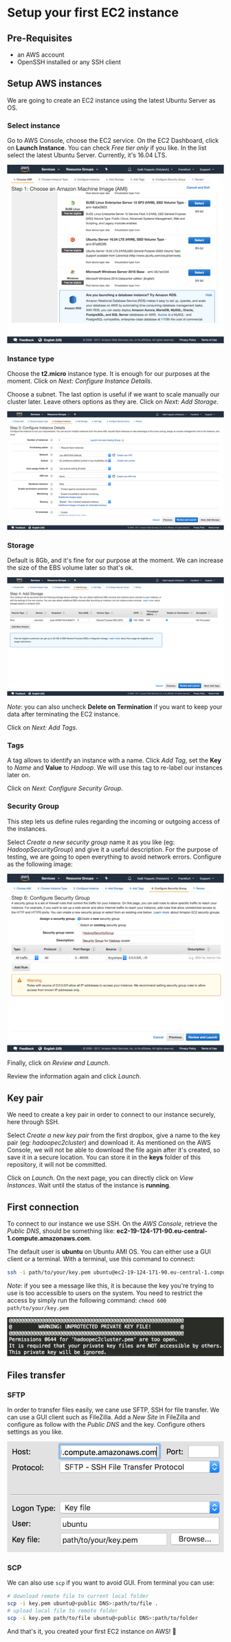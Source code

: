 # Setup your first EC2 instance

## Pre-Requisites

- an AWS account
- OpenSSH installed or any SSH client

## Setup AWS instances

We are going to create an EC2 instance using the latest Ubuntu Server as OS.

### Select instance

Go to AWS Console, choose the EC2 service. On the EC2 Dashboard, click on **Launch Instance**. You can check *Free tier only* if you like. In the list select the latest Ubuntu Server. Currently, it's 16.04 LTS.

![AWS-01](img/AWS-01.png)

### Instance type

Choose the **t2.micro** instance type. It is enough for our purposes at the moment. Click on *Next: Configure Instance Details*.

Choose a subnet. The last option is useful if we want to scale manually our cluster later. Leave others options as they are. Click on *Next: Add Storage*.

![AWS-02](img/AWS-02.png)

### Storage

Default is 8Gb, and it's fine for our purpose at the moment. We can increase the size of the EBS volume later so that's ok.

![AWS-03](img/AWS-03.png)

_Note_: you can also uncheck **Delete on Termination** if you want to keep your data after terminating the EC2 instance.

Click on *Next: Add Tags*.

### Tags

A tag allows to identify an instance with a name. Click *Add Tag*, set the **Key** to *Name* and **Value** to *Hadoop*. We will use this tag to re-label our instances later on. 

Click on *Next: Configure Security Group*.

### Security Group

This step lets us define rules regarding the incoming or outgoing access of the instances.

Select *Create a new security group* name it as you like (eg: *HadoopSecurityGroup*) and give it a useful description. For the purpose of testing, we are going to open everything to avoid network errors. Configure as the following image:

![AWS-04](img/AWS-04.png)

Finally, click on *Review and Launch*.

Review the information again and click *Launch*.

## Key pair

We need to create a key pair in order to connect to our instance securely, here through SSH.

Select *Create a new key pair* from the first dropbox, give a name to the key pair (eg: *hadoopec2cluster*) and download it. As mentioned on the AWS Console, we will not be able to download the file again after it's created, so save it in a secure location. You can store it in the **keys** folder of this repository, it will not be committed.

Click on *Launch*. On the next page, you can directly click on *View Instances*. Wait until the status of the instance is **running**. 

## First connection

To connect to our instance we use SSH. On the *AWS Console*, retrieve the *Public DNS*, should be something like: **ec2-19-124-171-90.eu-central-1.compute.amazonaws.com**.

The default user is **ubuntu** on Ubuntu AMI OS. You can either use a GUI client or a terminal. With a terminal, use this command to connect: 

```sh
ssh -i path/to/your/key.pem ubuntu@ec2-19-124-171-90.eu-central-1.compute.amazonaws.com
```

*Note*: if you see a message like this, it is because the key you're trying to use is too accessible to users on the system. You need to restrict the access by simply run the following command: `chmod 600 path/to/your/key.pem`

![AWS-05](img/AWS-05.png)

## Files transfer

### SFTP

In order to transfer files easily,  we cane use SFTP, SSH for file transfer. We can use a GUI client such as FileZilla.  Add a *New Site* in FileZilla and configure as follow with the *Public DNS* and the key. Configure others settings as you like.

![AWS-06](img/AWS-06.png)

### SCP

We can also use `scp` if you want to avoid GUI. From terminal you can use:

```sh
# download remote file to current local folder
scp -i key.pem ubuntu@<public DNS>:path/to/file .
# upload local file to remote folder
scp -i key.pem path/to/file ubuntu@<public DNS>:path/to/folder
```

And that's it, you created your first EC2 instance on AWS! :tada: